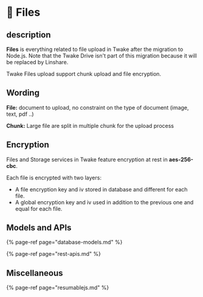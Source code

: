 # 📄 Files

## description

**Files** is everything related to file upload in Twake after the migration to Node.js. Note that the Twake Drive isn't part of this migration because it will be replaced by Linshare.

Twake Files upload support chunk upload and file encryption.

## Wording

**File:** document to upload, no constraint on the type of document \(image, text, pdf ..\)

**Chunk:** Large file are split in multiple chunk for the upload process

## Encryption

Files and Storage services in Twake feature encryption at rest in **aes-256-cbc**.

Each file is encrypted with two layers:

* A file encryption key and iv stored in database and different for each file.
* A global encryption key and iv used in addition to the previous one and equal for each file.

## Models and APIs

{% page-ref page="database-models.md" %}

{% page-ref page="rest-apis.md" %}

## Miscellaneous

{% page-ref page="resumablejs.md" %}

